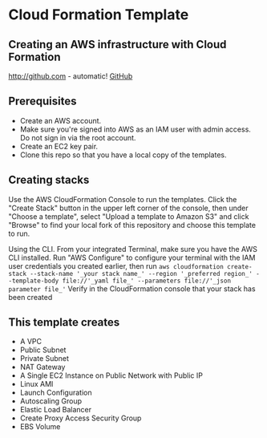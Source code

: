 #  Cloud Formation Template
## Creating an AWS infrastructure with Cloud Formation

http://github.com - automatic!
[GitHub](https://github.com/MkTavish/Udagram-CloudFormation/blob/master/Web%20Architecture1.pdf)

## **Prerequisites**
 - Create an AWS account.
 - Make sure you're signed into AWS as an IAM user with admin access. Do not sign in via the root account.
 - Create an EC2 key pair. 
 - Clone this repo so that you have a local copy of the templates.
 
## **Creating stacks**
Use the AWS CloudFormation Console to run the templates. Click the "Create Stack" button in the upper left corner of the console, then under "Choose a template", select "Upload a template to Amazon S3" and click "Browse" to find your local fork of this repository and choose this template to run.

Using the CLI. From your integrated Terminal, make sure you have the AWS CLI installed. Run "AWS Configure" to configure your terminal with the IAM user credentials you created earlier, then run `aws cloudformation create-stack --stack-name '_your stack name_' --region '_preferred region_' --template-body file://'_yaml file_' --parameters file://'_json parameter file_'`
Verify in the CloudFormation console that your stack has been created

## **This template creates**
 - A VPC
 - Public Subnet
 - Private Subnet
 - NAT Gateway
 - A Single EC2 Instance on Public Network with Public IP
 - Linux AMI
 - Launch Configuration
 - Autoscaling Group
 - Elastic Load Balancer
 - Create Proxy Access Security Group
 - EBS Volume
